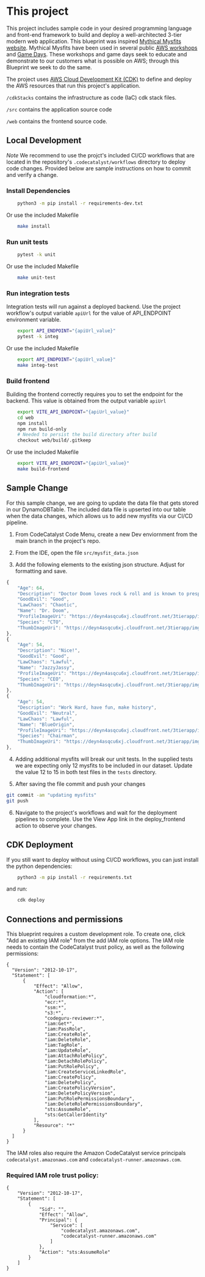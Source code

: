 # This project

This project includes sample code in your desired programming language and front-end framework to build and deploy a well-architected 3-tier modern web application.  This blueprint was inspired [Mythical Mysfits website](https://mythicalmysfits.com/). Mythical Mysfits have been used in several public [AWS workshops](https://workshops.aws/) and [Game Days](https://aws.amazon.com/gameday/).  These workshops and game days seek to educate and demonstrate to our customers what is possible on AWS; through this Blueprint we seek to do the same.  

The project uses [AWS Cloud Development Kit (CDK)](https://aws.amazon.com/cdk/) to define and deploy the AWS resources that run this project's application.  

`/cdkStacks` contains the infrastructure as code (IaC) cdk stack files.

`/src` contains the application source code

`/web` contains the frontend source code.  

## Local Development

*Note*
We recommend to use the projct's included CI/CD workflows that are located in the repository's `.codecatalyst/workflows` directory to deploy code changes.  Provided below are sample instructions on how to commit and verify a change.  

### Install Dependencies

```bash
    python3 -m pip install -r requirements-dev.txt
```

Or use the included Makefile

```bash
    make install
```

### Run unit tests

```bash
    pytest -k unit
```

Or use the included Makefile

```bash
    make unit-test
```

### Run integration tests

Integration tests will run against a deployed backend.  Use the project workflow's output variable `apiUrl` for the value of API_ENDPOINT environment variable.

```bash
    export API_ENDPOINT="{apiUrl_value}"
    pytest -k integ
```

Or use the included Makefile

```bash
    export API_ENDPOINT="{apiUrl_value}"
    make integ-test
```

### Build frontend

Building the frontend correctly requires you to set the endpoint for the backend.  This value is obtained from the output variable `apiUrl`

```bash 
    export VITE_API_ENDPOINT="{apiUrl_value}"
    cd web
    npm install
    npm run build-only
    # Needed to persist the build directory after build
    checkout web/build/.gitkeep
```

Or use the included Makefile

```bash
    export VITE_API_ENDPOINT="{apiUrl_value}"
    make build-frontend
```

## Sample Change

For this sample change, we are going to update the data file that gets stored in our DynamoDBTable.  The included data file is upserted into our table when the data changes, which allows us to add new mysfits via our CI/CD pipeline.  

1) From CodeCatalyst Code Menu, create a new Dev enviornment from the main branch in the project's repo.

2) From the IDE, open the file `src/mysfit_data.json`

3) Add the following elements to the existing json structure.  Adjust for formatting and save.  

```javascript
{  
    "Age": 64,
    "Description": "Doctor Doom loves rock & roll and is known to prespire under the bright lights.  His motto is 'Everything fails all the time!",
    "GoodEvil": "Good",
    "LawChaos": "Chaotic",
    "Name": "Dr. Doom",
    "ProfileImageUri": "https://deyn4asqcu6xj.cloudfront.net/3tierapp/img/doctor_doom.png",
    "Species": "CTO",
    "ThumbImageUri": "https://deyn4asqcu6xj.cloudfront.net/3tierapp/img/doctor_doom.png"    
},
{
    "Age": 54,
    "Description": "Nice!",
    "GoodEvil": "Good",
    "LawChaos": "Lawful",
    "Name": "JazzyJassy",
    "ProfileImageUri": "https://deyn4asqcu6xj.cloudfront.net/3tierapp/img/jazzy_jassy.png",
    "Species": "CEO",
    "ThumbImageUri": "https://deyn4asqcu6xj.cloudfront.net/3tierapp/img/jazzy_jassy.png"    
},
{
    "Age": 54,
    "Description": "Work Hard, have fun, make history",
    "GoodEvil": "Neutral",
    "LawChaos": "Lawful",
    "Name": "BlueOrigin",
    "ProfileImageUri": "https://deyn4asqcu6xj.cloudfront.net/3tierapp/img/blue_origin.png",
    "Species": "Chairman",
    "ThumbImageUri": "https://deyn4asqcu6xj.cloudfront.net/3tierapp/img/blue_origin.png"    
},
```
4) Adding additional mysfits will break our unit tests.  In the supplied tests we are expecting only 12 mysfits to be included in our dataset.  Update the value 12 to 15 in both test files in the `tests` directory.

5) After saving the file commit and push your changes
```bash
git commit -am "updating mysfits"
git push
```

6) Navigate to the project's workflows and wait for the deployment pipelines to complete.  Use the View App link in the deploy_frontend action to observe your changes. 

## CDK Deployment
If you still want to deploy without using CI/CD workflows, you can just install the python dependencies:
```bash
    python3 -m pip install -r requirements.txt
```
and run:
```bash
    cdk deploy
```

## Connections and permissions

This blueprint requires a custom development role.  To create one, click "Add an existing IAM role" from the add IAM role options. The IAM role needs to contain the CodeCatalyst trust policy, as well as the following permissions:

```
{
  "Version": "2012-10-17",
  "Statement": [
      {
          "Effect": "Allow",
          "Action": [
              "cloudformation:*",
              "ecr:*",
              "ssm:*",
              "s3:*",
              "codeguru-reviewer:*",
              "iam:Get*",
              "iam:PassRole",
              "iam:CreateRole",
              "iam:DeleteRole",
              "iam:TagRole",
              "iam:UpdateRole",
              "iam:AttachRolePolicy",
              "iam:DetachRolePolicy",
              "iam:PutRolePolicy",
              "iam:CreateServiceLinkedRole",
              "iam:CreatePolicy",
              "iam:DeletePolicy",
              "iam:CreatePolicyVersion",
              "iam:DeletePolicyVersion",
              "iam:PutRolePermissionsBoundary",
              "iam:DeleteRolePermissionsBoundary",
              "sts:AssumeRole",
              "sts:GetCallerIdentity"
          ],
          "Resource": "*"
      }
  ]
}
```

The IAM roles also require the Amazon CodeCatalyst service principals `codecatalyst.amazonaws.com` and `codecatalyst-runner.amazonaws.com`.

### Required IAM role trust policy:

```
{
    "Version": "2012-10-17",
    "Statement": [
        {
            "Sid": "",
            "Effect": "Allow",
            "Principal": {
                "Service": [
                    "codecatalyst.amazonaws.com",
                    "codecatalyst-runner.amazonaws.com"
                ]
            },
            "Action": "sts:AssumeRole"
        }
    ]
}
```

